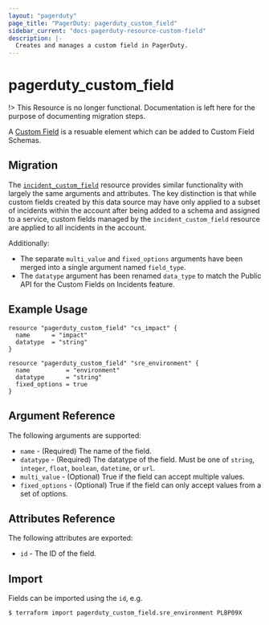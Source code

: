 ```yaml
---
layout: "pagerduty"
page_title: "PagerDuty: pagerduty_custom_field"
sidebar_current: "docs-pagerduty-resource-custom-field"
description: |-
  Creates and manages a custom field in PagerDuty.
---
```


# pagerduty\_custom\_field

!> This Resource is no longer functional. Documentation is left here for the purpose of documenting migration steps.

A [Custom Field](https://support.pagerduty.com/docs/custom-fields) is a resuable element which can be added to Custom Field Schemas.

## Migration

The [`incident_custom_field`](./incident_custom_field.html.markdown) resource provides similar functionality
with largely the same arguments and attributes. The key distinction is that while custom fields created by this data source
may have only applied to a subset of incidents within the account after being added to a schema and assigned to a service,
custom fields managed by the `incident_custom_field` resource are applied to all incidents in the account.

Additionally:
* The separate `multi_value` and `fixed_options` arguments have been merged into a single argument
named `field_type`.
* The `datatype` argument has been renamed `data_type` to match the Public API for the Custom Fields on Incidents feature.

## Example Usage

```hcl
resource "pagerduty_custom_field" "cs_impact" {
  name      = "impact"
  datatype  = "string"
}

resource "pagerduty_custom_field" "sre_environment" {
  name          = "environment"
  datatype      = "string"
  fixed_options = true
}
```

## Argument Reference

The following arguments are supported:

  * `name` - (Required) The name of the field.
  * `datatype` - (Required) The datatype of the field. Must be one of `string`, `integer`, `float`, `boolean`, `datetime`, or `url`.
  * `multi_value` - (Optional) True if the field can accept multiple values.
  * `fixed_options` - (Optional) True if the field can only accept values from a set of options.

## Attributes Reference

The following attributes are exported:

  * `id` - The ID of the field.

## Import

Fields can be imported using the `id`, e.g.

```
$ terraform import pagerduty_custom_field.sre_environment PLBP09X
```
